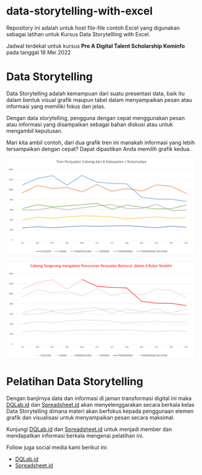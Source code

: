 # data-storytelling-with-excel
Repository ini adalah untuk host file-file contoh Excel yang digunakan sebagai latihan untuk Kursus Data Storytellling with Excel.

Jadwal terdekat untuk kursus **Pro A Digital Talent Scholarship Kominfo** pada tanggal 18 Mei 2022

Data Storytelling
=======
Data Storytelling adalah kemampuan dari suatu presentasi data, baik itu dalam bentuk visual grafik maupun tabel dalam menyampaikan pesan atau informasi yang memiliki fokus dan jelas.

Dengan data storytelling, pengguna dengan cepat menggunakan pesan atau informasi yang disampaikan sebagai bahan diskusi atau untuk mengambil keputusan.

Mari kita ambil contoh, dari dua grafik tren ini manakah informasi yang lebih tersampaikan dengan cepat? Dapat dipastikan Anda memilih grafik kedua.

![Grafik Satu](/assets/images/chart-enam-kabupaten-normal.png)

![Grafik Dua](/assets/images/chart-fokus-ke-tangerang.png)


Pelatihan Data Storytelling
=======

Dengan banjirnya data dan informasi di jaman transformasi digital ini maka [DQLab.id](https://www.dqlab.id/) dan [Spreadsheet.id](https://www.spreadsheet.id/) akan menyelenggarakan secara berkala kelas Data Storytelling dimana materi akan berfokus kepada penggunaan elemen grafik dan visualisasi untuk menyampaikan pesan secara maksimal.

Kunjungi [DQLab.id](https://www.dqlab.id/) dan [Spreadsheet.id](https://www.spreadsheet.id/) untuk menjadi member dan mendapatkan informasi berkala mengenai pelatihan ini.

Follow juga social media kami berikut ini:
- [DQLab.id](https://www.dqlab.id/)
- [Spreadsheet.id](https://www.instagram.com/spreadsheet.id/)
